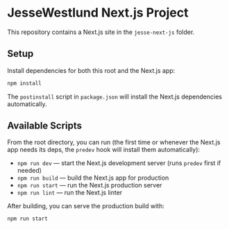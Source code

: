 # JesseWestlund Next.js Project

This repository contains a Next.js site in the `jesse-next-js` folder.

## Setup

Install dependencies for both this root and the Next.js app:

```bash
npm install
```

The `postinstall` script in `package.json` will install the Next.js dependencies automatically.

## Available Scripts

From the root directory, you can run (the first time or whenever the Next.js app needs its deps, the `predev` hook will install them automatically):

- `npm run dev` — start the Next.js development server (runs `predev` first if needed)
- `npm run build` — build the Next.js app for production
- `npm run start` — run the Next.js production server
- `npm run lint` — run the Next.js linter

After building, you can serve the production build with:

```bash
npm run start
```
